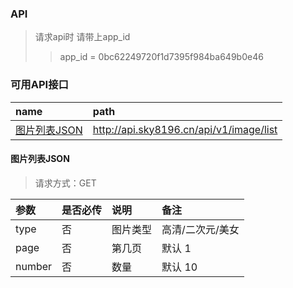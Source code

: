 ### API
> 请求api时 请带上app_id
>> app_id = 0bc62249720f1d7395f984ba649b0e46

### 可用API接口
|  name   | path  |
|  :----  | :---  |
| <a href='#图片列表JSON' >图片列表JSON</a> | http://api.sky8196.cn/api/v1/image/list |

#### 图片列表JSON
> 请求方式：GET

|  参数   | 是否必传 | 说明 | 备注 |
|  :----  | :---  | :--- | :--- |
| type | 否 | 图片类型 | 高清/二次元/美女 |
| page | 否 | 第几页 | 默认 1 |
| number | 否 | 数量 | 默认 10 |
